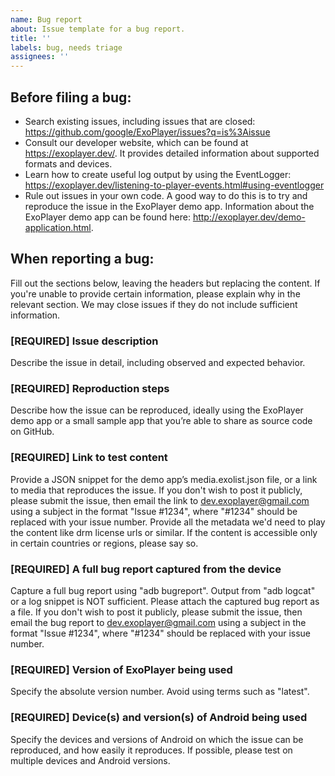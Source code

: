 ```yaml
---
name: Bug report
about: Issue template for a bug report.
title: ''
labels: bug, needs triage
assignees: ''
---
```


Before filing a bug:
-----------------------
- Search existing issues, including issues that are closed:
  https://github.com/google/ExoPlayer/issues?q=is%3Aissue
- Consult our developer website, which can be found at https://exoplayer.dev/.
  It provides detailed information about supported formats and devices.
- Learn how to create useful log output by using the EventLogger:
  https://exoplayer.dev/listening-to-player-events.html#using-eventlogger
- Rule out issues in your own code. A good way to do this is to try and
  reproduce the issue in the ExoPlayer demo app. Information about the ExoPlayer
  demo app can be found here:
  http://exoplayer.dev/demo-application.html.

When reporting a bug:
-----------------------
Fill out the sections below, leaving the headers but replacing the content. If
you're unable to provide certain information, please explain why in the relevant
section. We may close issues if they do not include sufficient information.

### [REQUIRED] Issue description
Describe the issue in detail, including observed and expected behavior.

### [REQUIRED] Reproduction steps
Describe how the issue can be reproduced, ideally using the ExoPlayer demo app
or a small sample app that you’re able to share as source code on GitHub.

### [REQUIRED] Link to test content
Provide a JSON snippet for the demo app’s media.exolist.json file, or a link to
media that reproduces the issue. If you don't wish to post it publicly, please
submit the issue, then email the link to dev.exoplayer@gmail.com using a subject
in the format "Issue #1234", where "#1234" should be replaced with your issue
number. Provide all the metadata we'd need to play the content like drm license
urls or similar. If the content is accessible only in certain countries or
regions, please say so.

### [REQUIRED] A full bug report captured from the device
Capture a full bug report using "adb bugreport". Output from "adb logcat" or a
log snippet is NOT sufficient. Please attach the captured bug report as a file.
If you don't wish to post it publicly, please submit the issue, then email the
bug report to dev.exoplayer@gmail.com using a subject in the format
"Issue #1234", where "#1234" should be replaced with your issue number.

### [REQUIRED] Version of ExoPlayer being used
Specify the absolute version number. Avoid using terms such as "latest".

### [REQUIRED] Device(s) and version(s) of Android being used
Specify the devices and versions of Android on which the issue can be
reproduced, and how easily it reproduces. If possible, please test on multiple
devices and Android versions.
